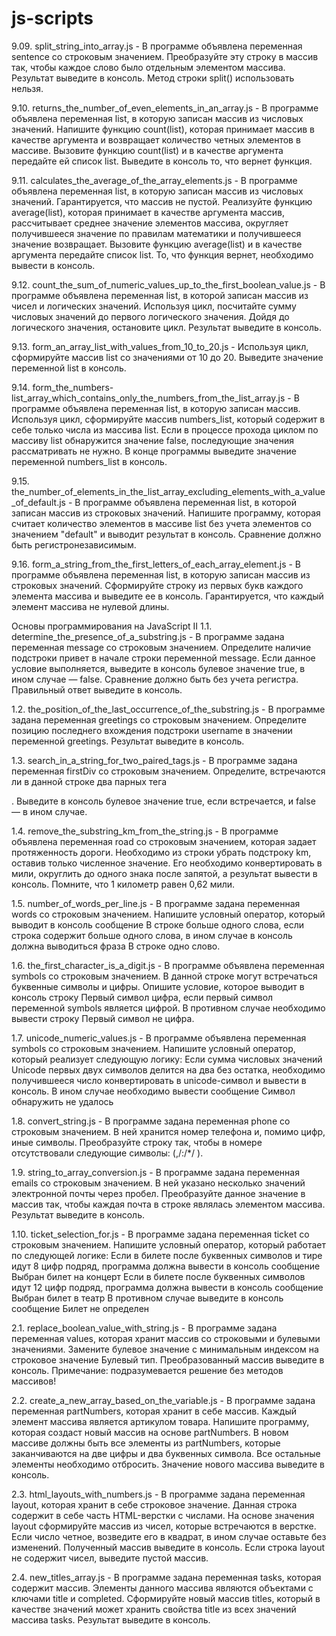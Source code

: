 # js-scripts

9.09. split_string_into_array.js - В программе объявлена переменная sentence со строковым значением. Преобразуйте эту 
строку в массив так, чтобы каждое слово было отдельным элементом массива. Результат выведите в консоль. Метод строки
split() использовать нельзя.

9.10. returns_the_number_of_even_elements_in_an_array.js - В программе объявлена переменная list, в которую записан 
массив из числовых значений. Напишите функцию count(list), которая принимает массив в качестве аргумента и возвращает 
количество четных элементов в массиве. Вызовите функцию count(list) и в качестве аргумента передайте ей список list.
Выведите в консоль то, что вернет функция.

9.11. calculates_the_average_of_the_array_elements.js - В программе объявлена переменная list, в которую записан массив
из числовых значений. Гарантируется, что массив не пустой. Реализуйте функцию average(list), которая принимает в
качестве аргумента массив, рассчитывает среднее значение элементов массива, округляет получившееся значение по правилам
математики и получившееся значение возвращает. Вызовите функцию average(list) и в качестве аргумента передайте список
list. То, что функция вернет, необходимо вывести в консоль.

9.12. count_the_sum_of_numeric_values_up_to_the_first_boolean_value.js - В программе объявлена переменная list,
в которой записан массив из чисел и логических значений. Используя цикл, посчитайте сумму числовых значений до первого
логического значения. Дойдя до логического значения, остановите цикл. Результат выведите в консоль.

9.13. form_an_array_list_with_values_from_10_to_20.js - Используя цикл, сформируйте массив list со значениями 
от 10 до 20. Выведите значение переменной list в консоль.

9.14. form_the_numbers-list_array_which_contains_only_the_numbers_from_the_list_array.js - В программе объявлена 
переменная list, в которую записан массив. Используя цикл, сформируйте массив numbers_list, который содержит в себе 
только числа из массива list. Если в процессе прохода циклом по массиву list обнаружится значение false, последующие 
значения рассматривать не нужно. В конце программы выведите значение переменной numbers_list в консоль.

9.15. the_number_of_elements_in_the_list_array_excluding_elements_with_a_value_of_default.js - В программе объявлена 
переменная list, в которой записан массив из строковых значений. Напишите программу, которая считает количество 
элементов в массиве list без учета элементов со значением "default" и выводит результат в консоль.
Сравнение должно быть регистронезависимым.

9.16. form_a_string_from_the_first_letters_of_each_array_element.js - В программе объявлена переменная list,
в которую записан массив из строковых значений. Сформируйте строку из первых букв каждого элемента массива и выведите
ее в консоль. Гарантируется, что каждый элемент массива не нулевой длины.

Основы программирования на JavaScript II 
1.1. determine_the_presence_of_a_substring.js - В программе задана переменная message со строковым значением. 
Определите наличие подстроки привет в начале строки
переменной message. Если данное условие выполняется, выведите в консоль булевое значение true, в ином случае — false.
Сравнение должно быть без учета регистра. Правильный ответ выведите в консоль. 

1.2. the_position_of_the_last_occurrence_of_the_substring.js - В программе задана переменная greetings со 
строковым значением. Определите позицию последнего вхождения подстроки username в значении переменной greetings. 
Результат выведите в консоль. 

1.3. search_in_a_string_for_two_paired_tags.js - В программе задана переменная firstDiv со строковым значением.
Определите, встречаются ли в данной строке два парных тега <p>. 
Выведите в консоль булевое значение true, если встречается, и false — в ином случае. 

1.4. remove_the_substring_km_from_the_string.js - В программе объявлена переменная road со строковым значением,
которая задает протяженность дороги. Необходимо из строки убрать подстроку km, оставив только численное значение. 
Его необходимо конвертировать в мили, округлить до одного знака после запятой, а результат вывести в консоль. 
Помните, что 1 километр равен 0,62 мили. 

1.5. number_of_words_per_line.js - В программе задана переменная words со строковым значением. 
Напишите условный оператор, который выводит в консоль сообщение В строке больше одного слова, если строка содержит 
больше одного слова, в ином случае в консоль должна выводиться фраза В строке одно слово. 

1.6. the_first_character_is_a_digit.js - В программе объявлена переменная symbols со строковым значением. 
В данной строке могут встречаться буквенные символы и цифры. Опишите условие, которое выводит в консоль строку 
Первый символ цифра, если первый символ переменной symbols является цифрой. 
В противном случае необходимо вывести строку Первый символ не цифра. 

1.7. unicode_numeric_values.js - В программе объявлена переменная symbols со строковым значением. 
Напишите условный оператор, который реализует следующую логику: Если сумма числовых значений Unicode первых двух 
символов делится на два без остатка, необходимо получившееся число конвертировать в unicode-символ и вывести в консоль.
В ином случае необходимо вывести сообщение Символ обнаружить не удалось

1.8. convert_string.js - В программе задана переменная phone со строковым значением. В ней хранится номер телефона и,
помимо цифр, иные символы. Преобразуйте строку так, чтобы в номере отсутствовали следующие символы: (,/:/*/ ). 

1.9. string_to_array_conversion.js - В программе задана переменная emails со строковым значением. В ней указано
несколько значений электронной почты через пробел. Преобразуйте данное значение в массив так, чтобы каждая почта в 
строке являлась элементом массива. Результат выведите в консоль. 

1.10. ticket_selection_for.js - В программе задана переменная ticket со строковым значением. 
Напишите условный оператор, который работает по следующей логике:
Если в билете после буквенных символов и тире идут 8 цифр подряд, программа должна вывести в консоль сообщение
    Выбран билет на концерт
Если в билете после буквенных символов идут 12 цифр подряд, программа должна вывести в консоль сообщение 
    Выбран билет в театр
В противном случае выведите в консоль сообщение Билет не определен

2.1. replace_boolean_value_with_string.js - В программе задана переменная values, которая хранит массив со строковыми и
булевыми значениями. Замените булевое значение с минимальным индексом на строковое значение Булевый тип. 
Преобразованный массив выведите в консоль. Примечание: подразумевается решение без методов массивов! 

2.2. create_a_new_array_based_on_the_variable.js - В программе задана переменная partNumbers, которая хранит в себе
массив. Каждый элемент массива является артикулом товара. Напишите программу, которая создаст новый массив на основе 
partNumbers. В новом массиве должны быть все элементы из partNumbers, которые заканчиваются на две цифры и два буквенных
символа. Все остальные элементы необходимо отбросить. Значение нового массива выведите в консоль. 

2.3. html_layouts_with_numbers.js - В программе задана переменная layout, которая хранит в себе строковое значение.
Данная строка содержит в себе часть HTML-верстки с числами. На основе значения layout сформируйте массив из чисел, 
которые встречаются в верстке. Если число четное, возведите его в квадрат, в ином случае оставьте без изменений. 
Полученный массив выведите в консоль. Если строка layout не содержит чисел, выведите пустой массив. 

2.4. new_titles_array.js - В программе задана переменная tasks, которая содержит массив. 
Элементы данного массива являются объектами с ключами title и completed. Сформируйте новый массив titles,
который в качестве значений может хранить свойства title из всех значений массива tasks. Результат выведите в консоль. 
